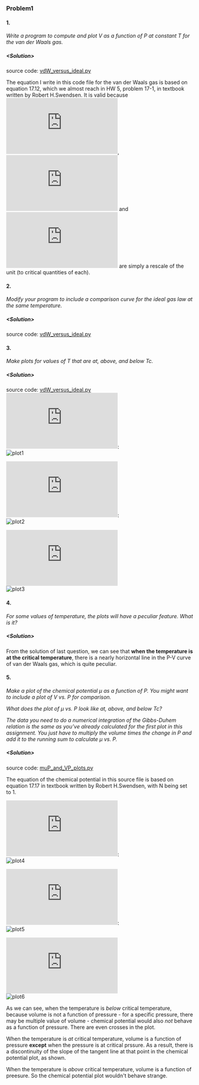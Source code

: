 ### Problem1

#### 1.
_Write a program to compute and plot V as a function of P at constant T for the van der Waals gas._
##### _<Solution\>_
source code: [vdW_versus_ideal.py](https://github.com/NTHU-Phys-Qubit/SMt-3-ChengHsinHan/blob/master/solution/vdW_versus_ideal.py)  

The equation I write in this code file for the van der Waals gas is based on equation 17.12, which we almost reach in HW 5, problem 17-1, in textbook written by Robert H.Swendsen. It is valid because ![P_tilde](https://latex.codecogs.com/png.latex?%5Cbg_white%20%5Ctilde%7BP%7D), ![V_tilde](https://latex.codecogs.com/png.latex?%5Cbg_white%20%5Ctilde%7BV%7D) and ![T_tilde](https://latex.codecogs.com/png.latex?%5Cbg_white%20%5Ctilde%7BT%7D) are simply a rescale of the unit (to critical quantities of each).

#### 2.
_Modify your program to include a comparison curve for the ideal gas law at the same temperature._
##### _<Solution\>_
source code:
[vdW_versus_ideal.py](https://github.com/NTHU-Phys-Qubit/SMt-3-ChengHsinHan/blob/master/solution/vdW_versus_ideal.py)

#### 3.
_Make plots for values of T that are at, above, and below Tc._
##### _<Solution\>_
source code:
[vdW_versus_ideal.py](https://github.com/NTHU-Phys-Qubit/SMt-3-ChengHsinHan/blob/master/solution/vdW_versus_ideal.py)
![T=0.9T_c](https://latex.codecogs.com/png.latex?%5Cbg_white%20T%3D0.9T_c):  
![plot1](https://github.com/NTHU-Phys-Qubit/SMt-3-ChengHsinHan/blob/master/solution/vdW_versus_ideal_at_0.9Tc.png)

![T=T_c](https://latex.codecogs.com/png.latex?%5Cbg_white%20T%3DT_c):  
![plot2](https://github.com/NTHU-Phys-Qubit/SMt-3-ChengHsinHan/blob/master/solution/vdW_versus_ideal_at_1.0Tc.png)

![T=1.1T_c](https://latex.codecogs.com/png.latex?%5Cbg_white%20T%3D1.1T_c)  
![plot3](https://github.com/NTHU-Phys-Qubit/SMt-3-ChengHsinHan/blob/master/solution/vdW_versus_ideal_at_1.1Tc.png)

#### 4.
_For some values of temperature, the plots will have a peculiar feature. What is it?_
##### _<Solution\>_
From the solution of last question, we can see that **when the temperature is at the critical temperature**, there is a nearly horizontal line in the P-V curve of van der Waals gas, which is quite peculiar.

#### 5.
_Make a plot of the chemical potential *μ* as a function of *P*. You might want to include a plot of *V* vs. *P* for comparison. <p> What does the plot of *μ* vs. *P* look like at, above, and below *Tc*? <p> The data you need to do a numerical integration of the Gibbs-Duhem relation is the same as you’ve already calculated for the first plot in this assignment. You just have to multiply the volume times the change in P and add it to the running sum to calculate μ vs. P._
##### _<Solution\>_
source code: [muP_and_VP_plots.py](https://github.com/NTHU-Phys-Qubit/SMt-3-ChengHsinHan/blob/master/solution/muP_and_VP_plots.py)  

The equation of the chemical potential in this source file is based on equation 17.17 in textbook written by Robert H.Swendsen, with N being set to 1.  

![T=0.9T_c](https://latex.codecogs.com/png.latex?%5Cbg_white%20T%3D0.9T_c):  
![plot4](https://github.com/NTHU-Phys-Qubit/SMt-3-ChengHsinHan/blob/master/solution/mu-P_V-P_at_0.9T_c.png)

![T=T_c](https://latex.codecogs.com/png.latex?%5Cbg_white%20T%3DT_c):  
![plot5](https://github.com/NTHU-Phys-Qubit/SMt-3-ChengHsinHan/blob/master/solution/mu-P_V-P_at_1.0T_c.png)

![T=1.1T_c](https://latex.codecogs.com/png.latex?%5Cbg_white%20T%3D1.1T_c)  
![plot6](https://github.com/NTHU-Phys-Qubit/SMt-3-ChengHsinHan/blob/master/solution/mu-P_V-P_at_1.1T_c.png)

As we can see, when the temperature is _below_ critical temperature, because volume is not a function of pressure - for a specific pressure, there may be multiple value of volume - chemical potential would also _not_ behave as a function of pressure. There are even crosses in the plot.
  
When the temperature is _at_ critical temperature, volume is a function of pressure **except** when the pressure is at critical prssure. As a result, there is a discontinuity of the slope of the tangent line at that point in the chemical potential plot, as shown.

When the temperature is _above_ critical temperature, volume is a function of preesure. So the chemical potential plot wouldn't behave strange.
